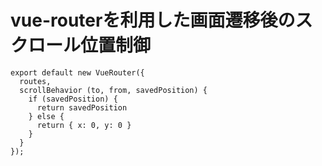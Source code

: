 # vue-routerを利用した画面遷移後のスクロール位置制御

```
export default new VueRouter({
  routes,
  scrollBehavior (to, from, savedPosition) {
    if (savedPosition) {
      return savedPosition
    } else {
      return { x: 0, y: 0 }
    }
  }
});
```
